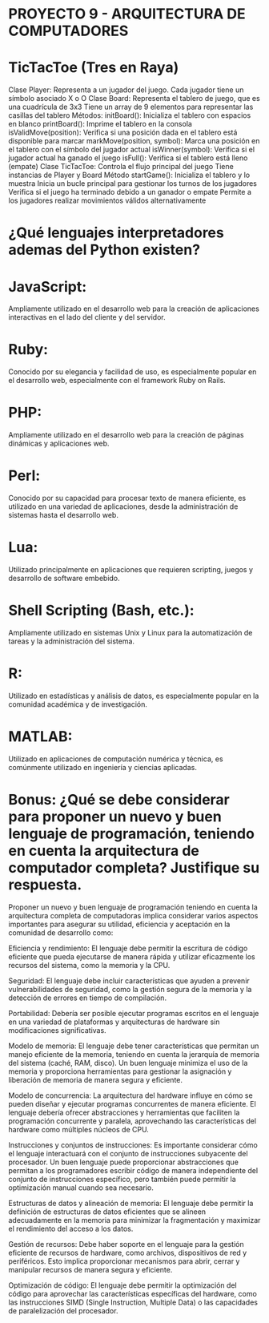 # PROYECTO 9 - ARQUITECTURA DE COMPUTADORES
# TicTacToe (Tres en Raya)
Clase Player:
  Representa a un jugador del juego. Cada jugador tiene un símbolo asociado X o O
Clase Board:
  Representa el tablero de juego, que es una cuadrícula de 3x3
  Tiene un array de 9 elementos para representar las casillas del tablero
Métodos:
  initBoard(): Inicializa el tablero con espacios en blanco
  printBoard(): Imprime el tablero en la consola
  isValidMove(position): Verifica si una posición dada en el tablero está disponible para marcar
  markMove(position, symbol): Marca una posición en el tablero con el símbolo del jugador actual
  isWinner(symbol): Verifica si el jugador actual ha ganado el juego
  isFull(): Verifica si el tablero está lleno (empate)
Clase TicTacToe:
  Controla el flujo principal del juego
  Tiene instancias de Player y Board
Método startGame():
  Inicializa el tablero y lo muestra
  Inicia un bucle principal para gestionar los turnos de los jugadores
  Verifica si el juego ha terminado debido a un ganador o empate
  Permite a los jugadores realizar movimientos válidos alternativamente

# ¿Qué lenguajes interpretadores ademas del Python existen?
  # JavaScript:
  Ampliamente utilizado en el desarrollo web para la creación de aplicaciones interactivas en el lado del cliente y del servidor.
  # Ruby: 
  Conocido por su elegancia y facilidad de uso, es especialmente popular en el desarrollo web, especialmente con el framework Ruby on Rails.
  # PHP: 
  Ampliamente utilizado en el desarrollo web para la creación de páginas dinámicas y aplicaciones web.
  # Perl: 
  Conocido por su capacidad para procesar texto de manera eficiente, es utilizado en una variedad de aplicaciones, desde la administración de sistemas hasta el desarrollo web.
  # Lua: 
  Utilizado principalmente en aplicaciones que requieren scripting, juegos y desarrollo de software embebido.
  # Shell Scripting (Bash, etc.): 
  Ampliamente utilizado en sistemas Unix y Linux para la automatización de tareas y la administración del sistema.
  # R: 
  Utilizado en estadísticas y análisis de datos, es especialmente popular en la comunidad académica y de investigación.
  # MATLAB: 
  Utilizado en aplicaciones de computación numérica y técnica, es comúnmente utilizado en ingeniería y ciencias aplicadas.

# Bonus: ¿Qué se debe considerar para proponer un nuevo y buen lenguaje de programación, teniendo en cuenta la arquitectura de computador completa? Justifique su respuesta.

Proponer un nuevo y buen lenguaje de programación teniendo en cuenta la arquitectura completa de computadoras implica considerar varios aspectos importantes para asegurar su utilidad, eficiencia y aceptación en la comunidad de desarrollo como:

Eficiencia y rendimiento: El lenguaje debe permitir la escritura de código eficiente que pueda ejecutarse de manera rápida y utilizar eficazmente los recursos del sistema, como la memoria y la CPU.

Seguridad: El lenguaje debe incluir características que ayuden a prevenir vulnerabilidades de seguridad, como la gestión segura de la memoria y la detección de errores en tiempo de compilación.

Portabilidad: Debería ser posible ejecutar programas escritos en el lenguaje en una variedad de plataformas y arquitecturas de hardware sin modificaciones significativas.

Modelo de memoria: El lenguaje debe tener características que permitan un manejo eficiente de la memoria, teniendo en cuenta la jerarquía de memoria del sistema (caché, RAM, disco). Un buen lenguaje minimiza el uso de la memoria y proporciona herramientas para gestionar la asignación y liberación de memoria de manera segura y eficiente.

Modelo de concurrencia: La arquitectura del hardware influye en cómo se pueden diseñar y ejecutar programas concurrentes de manera eficiente. El lenguaje debería ofrecer abstracciones y herramientas que faciliten la programación concurrente y paralela, aprovechando las características del hardware como múltiples núcleos de CPU.

Instrucciones y conjuntos de instrucciones: Es importante considerar cómo el lenguaje interactuará con el conjunto de instrucciones subyacente del procesador. Un buen lenguaje puede proporcionar abstracciones que permitan a los programadores escribir código de manera independiente del conjunto de instrucciones específico, pero también puede permitir la optimización manual cuando sea necesario.

Estructuras de datos y alineación de memoria: El lenguaje debe permitir la definición de estructuras de datos eficientes que se alineen adecuadamente en la memoria para minimizar la fragmentación y maximizar el rendimiento del acceso a los datos.

Gestión de recursos: Debe haber soporte en el lenguaje para la gestión eficiente de recursos de hardware, como archivos, dispositivos de red y periféricos. Esto implica proporcionar mecanismos para abrir, cerrar y manipular recursos de manera segura y eficiente.

Optimización de código: El lenguaje debe permitir la optimización del código para aprovechar las características específicas del hardware, como las instrucciones SIMD (Single Instruction, Multiple Data) o las capacidades de paralelización del procesador.


